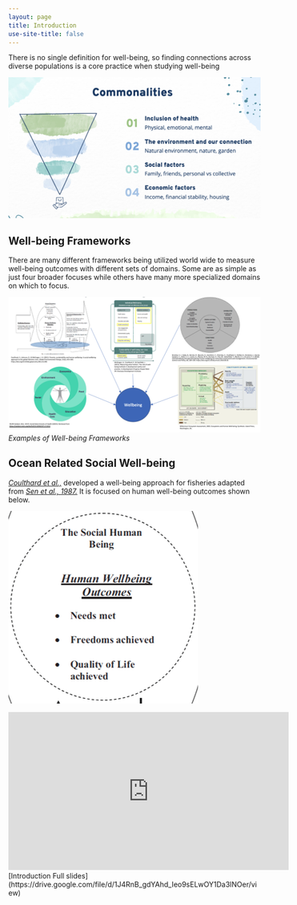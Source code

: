 ```yaml
---
layout: page
title: Introduction
use-site-title: false
---
```


There is no single definition for well-being, so finding connections across diverse populations is a core practice when studying well-being

![common](assets/img/common.png)

## **Well-being Frameworks**

There are many different frameworks being utilized world wide to measure well-being outcomes with different sets of domains. Some are as simple as just four broader focuses while others have many more specialized domains on which to focus. 

![frameworks](assets/img/frameworks.png) _Examples of Well-being Frameworks_

## **Ocean Related Social Well-being**

[ _Coulthard et al.,_](https://www.researchgate.net/publication/280933374_Measuring_What_Matters_The_Role_of_Wellbeing_Methods_in_Development_Policy_and_Practice) developed a well-being approach for fisheries adapted from [_Sen et al., 1987._](https://tannerlectures.utah.edu/_resources/documents/a-to-z/s/sen86.pdf) It is focused on human well-being outcomes shown below. 

![human](assets/img/human.png) 

<iframe width="560" height="315" src="https://www.youtube.com/embed/gJ-5MDY_JYw" title="YouTube video player" frameborder="0" allow="accelerometer; autoplay; clipboard-write; encrypted-media; gyroscope; picture-in-picture" allowfullscreen></iframe>
[Introduction Full slides](https://drive.google.com/file/d/1J4RnB_gdYAhd_Ieo9sELwOY1Da3lNOer/view)

